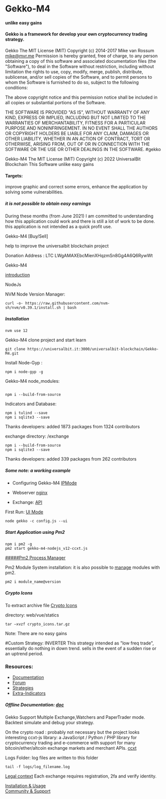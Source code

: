 # Gekko-M4
#### unlike easy gains


#### Gekko is a framework for develop your own cryptocurrency trading strategy.


Gekko 
The MIT License (MIT) Copyright (c) 2014-2017 Mike van Rossum mike@mvr.me
Permission is hereby granted, free of charge, to any person obtaining a copy of this software and associated documentation files (the "Software"), to deal in the Software without restriction, including without limitation the rights to use, copy, modify, merge, publish, distribute, sublicense, and/or sell copies of the Software, and to permit persons to whom the Software is furnished to do so, subject to the following conditions:

The above copyright notice and this permission notice shall be included in all copies or substantial portions of the Software.

THE SOFTWARE IS PROVIDED "AS IS", WITHOUT WARRANTY OF ANY KIND, EXPRESS OR IMPLIED, INCLUDING BUT NOT LIMITED TO THE WARRANTIES OF MERCHANTABILITY, FITNESS FOR A PARTICULAR PURPOSE AND NONINFRINGEMENT. IN NO EVENT SHALL THE AUTHORS OR COPYRIGHT HOLDERS BE LIABLE FOR ANY CLAIM, DAMAGES OR OTHER LIABILITY, WHETHER IN AN ACTION OF CONTRACT, TORT OR OTHERWISE, ARISING FROM, OUT OF OR IN CONNECTION WITH THE SOFTWARE OR THE USE OR OTHER DEALINGS IN THE SOFTWARE. #gekko



Gekko-M4 The MIT License (MIT) Copyright (c) 2022 UniversalBit Blockchain This Software unlike easy gains
#### Targets:
improve graphic and correct some errors, enhance the application by solving some vulnerabilities.


##### it is not possible to obtain easy earnings



During these months (from June 2021) I am committed to understanding how this application could work and there is still a lot of work to be done. this application is not intended as a quick profit use.


Gekko-M4 [Buy/Sell]

help to improve the universalbit blockchain project 























Donation Address : LTC LWgAMAXEbcMienXHqzmSn8Gg4A6Q6RywWt


Gekko-M4


[introduction](https://universalbit.it/blockchain/gekko-m4/)



NodeJs

NVM Node Version Manager:
```
curl -o- https://raw.githubusercontent.com/nvm-sh/nvm/v0.39.1/install.sh | bash

```


##### Installation

```
nvm use 12

```

Gekko-M4
clone project and start learn

```
git clone https://universalbit.it:3000/universalbit-blockchain/Gekko-M4.git

```

Install Node-Gyp :
```
npm i node-gyp -g
```

Gekko-M4 node_modules:

```

npm i --build-from-source

```

Indicators and Database:

```
npm i tulind --save
npm i sqlite3 --save

```
Thanks developers:
added 1873 packages from 1324 contributors



exchange directory: /exchange

```
npm i --build-from-source
npm i sqlite3 --save

```
Thanks developers:
added 339 packages from 262 contributors


##### Some note: a working example

* Configuring Gekko-M4
[IP]()[Mode]()


* Webserver [nginx](https://universalbit.it:3000/universalbit-blockchain/Gekko-M4/src/master/docs/webserver.md)

* Exchange:
[API]()

First Run:  [UI Mode]()


```
node gekko -c config.js --ui

```
##### Start Application using Pm2

```
npm i pm2 -g
pm2 start gekko-m4-nodejs_v12-ccxt.js

```
[#####Pm2 Process Manager](https://pm2.keymetrics.io/)

Pm2 Module System installation:
it is also possible to [manage](https://pm2.keymetrics.io/docs/advanced/pm2-module-system/) modules with pm2.

```
pm2 i module_name@version

```
##### Crypto Icons

To extract archive file [Crypto Icons]() 

directory: web/vue/statics

```
tar –xvzf crypto_icons.tar.gz

```



Note:
There are no easy gains

#Custom Strategy: INVERTER
This strategy intended as "low freq trade", essentially do nothing in down trend. sells in the event of a sudden rise or an uptrend period.

### Resources:
* [Documentation](https://gekko.wizb.it/docs/installation/installing_gekko.html)
* [Forum](https://forum.gekko.wizb.it/)
* [Strategies](https://github.com/xFFFFF/Gekko-Strategies)
* [Extra-Indicators](https://github.com/Gab0/gekko-extra-indicators)

##### Offline Documentation: [doc](https://universalbit.it/blockchain/shared-files/1093/docs.tar.gz)


Gekko Support Multiple Exchange,Watchers and PaperTrader mode.
Backtest simulate and debug your strategy.
      

On the crypto road : probably not necessary but the project looks interesting
ccxt-js library: a JavaScript / Python / PHP library for cryptocurrency trading and e-commerce with support for many bitcoin/ether/altcoin exchange markets and merchant APIs. [ccxt](https://readthedocs.org/projects/ccxt/)


Logs Folder:
log files are written to this folder

```
tail -f logs/log_filename.log
```

[Legal context](https://www.europarl.europa.eu/cmsdata/150761/TAX3%20Study%20on%20cryptocurrencies%20and%20blockchain.pdf)
Each exchange requires registration, 2fa and verify identity.


[Installation & Usage]()	
[Community & Support]()

